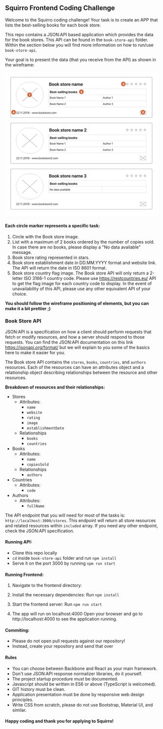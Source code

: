 ## Squirro Frontend Coding Challenge

Welcome to the Squirro coding challenge! Your task is to create an APP that lists the best-selling books for each book store. 

This repo contains a JSON:API based application which provides the data for the book stores. This API can be found in the `book-store-api` folder. Within the section below you will find more information on how to run/use `book-store-api`.

Your goal is to present the data (that you receive from the API) as shown in the wireframe:

![Screenshot](wireframe.png)



#### Each circle marker represents a specific task:
1. Circle with the Book store image.
2. List with a maximum of 2 books ordered by the number of copies sold. In case there are no books, please display a "No data available" message.
3. Book store rating represented in stars.
4. Book store establishment date in DD.MM.YYYY format and website link. The API will return the date in ISO 8601 format.
5. Book store country flag image. The Book store API will only return a 2-letter ISO 3166-1 country code. Please use https://restcountries.eu/ API to get the flag image for each country code to display. In the event of unavailability of this API, please use any other equivalent API of your choice.

**You should follow the wireframe positioning of elements, but you can make it a bit prettier ;)**

### Book Store API

JSON:API is a specification on how a client should perform requests that fetch or modify resources, and how a server should respond to those requests.
You can find the JSON:API documentation on this link https://jsonapi.org/format/ but we will explain to you some of the basics here to make it easier for you. 

The Book store API contains the `stores`, `books`, `countries`, and `authors` resources. Each of the resources can have an attributes object and a relationship object describing relationships between the resource and other resources.

**Breakdown of resources and their relationships:** 

- Stores
    - Attributes:
        - `name`
        - `website`
        - `rating`
        - `image`
        - `establishmentDate`
    - Relationships
        - `books`
        - `countries`
- Books
    - Attributes:
        - `name`
        - `copiesSold`
    - Relationships
        - `authors`
- Countries
    - Attributes:
        - `code`
- Authors
    - Attributes:
        - `fullName`
        
The API endpoint that you will need for most of the tasks is: `http://localhost:3000/stores`. This endpoint will return all store resources and related resources within `included` array.
If you need any other endpoint, check the JSON:API specification. 

#### Running API:
- Clone this repo locally
- `cd` inside `book-store-api` folder and run `npm install`
- Serve it on the port 3000 by running `npm run start`

#### Running Frontend:
1. Navigate to the frontend directory:

2. Install the necessary dependencies:
        Run `npm install`
        
3. Start the frontend server:
        Run `npm run start`

4. The app will run on localhost:4000
Open your browser and go to http://localhost:4000 to see the application running.

#### Commiting:
- Please do not open pull requests against our repository!
- Instead, create your repository and send that over

#### Rules
- You can choose between Backbone and React as your main framework.
- Don't use JSON:API response normalizer libraries, do it yourself.
- The project startup procedure must be documented.
- Javascript should be written in ES6 or above (TypeScript is welcomed).
- GIT history must be clean.
- Application presentation must be done by responsive web design principles.
- Write CSS from scratch, please do not use Bootstrap, Material UI, and similar.

#### Happy coding and thank you for applying to Squirro!

                





